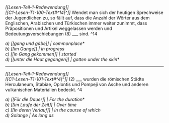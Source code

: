 *[[Lesen-Teil-1-Redewendung]]*  
*[[C1-Lesen-T1-100-Text#^14|^]]* Wendet man sich der heutigen Sprechweise der Jugendlichen zu, so fällt auf, dass die Anzahl der Wörter aus dem Englischen, Arabischen und Türkischen immer weiter zunimmt, dass Präpositionen und Artikel weggelassen werden und Bedeutungsverschiebungen (8) ___ sind. ^14

*a) [[gang und gäbe]] | commonplace**  
*b) [[im Gange]] | in progress*  
*c) [[in Gang gekommen]] | started*  
*d) [[unter die Haut gegangen]] | gotten under the skin**


---

*[[Lesen-Teil-1-Redewendung]]*  
*[[C1-Lesen-T1-101-Text#^4|^]]* (2) ___ wurden die römischen Städte Herculaneum, Stabiae, Oplontis und Pompeji von Asche und anderen vulkanischen Materialien bedeckt. ^4

*a) [[Für die Dauer]] | For the duration**  
*b) [[Im Laufe der Zeit]] | Over time*  
*c) [[In deren Verlauf]] | In the course of which*  
*d) Solange | As long as*


